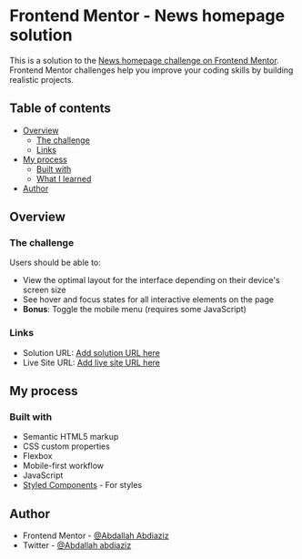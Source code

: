 # Frontend Mentor - News homepage solution

This is a solution to the [News homepage challenge on Frontend Mentor](https://www.frontendmentor.io/challenges/news-homepage-H6SWTa1MFl). Frontend Mentor challenges help you improve your coding skills by building realistic projects. 

## Table of contents

- [Overview](#overview)
  - [The challenge](#the-challenge)
  - [Links](#links)
- [My process](#my-process)
  - [Built with](#built-with)
  - [What I learned](#what-i-learned)
- [Author](#author)



## Overview

### The challenge

Users should be able to:

- View the optimal layout for the interface depending on their device's screen size
- See hover and focus states for all interactive elements on the page
- **Bonus**: Toggle the mobile menu (requires some JavaScript)


### Links

- Solution URL: [Add solution URL here](https://github.com/Abdullahi-abdiaziz/news-homepage-main)
- Live Site URL: [Add live site URL here](https://news-homepag-challenge.netlify.app/)

## My process

### Built with

- Semantic HTML5 markup
- CSS custom properties
- Flexbox
- Mobile-first workflow
- JavaScript
- [Styled Components](https://styled-components.com/) - For styles





## Author

- Frontend Mentor - [@Abdallah Abdiaziz](https://www.frontendmentor.io/profile/Abdullahi-abdiaziz)
- Twitter - [@Abdallah abdiaziz](https://www.twitter.com/Apdllah_abdaziz)
